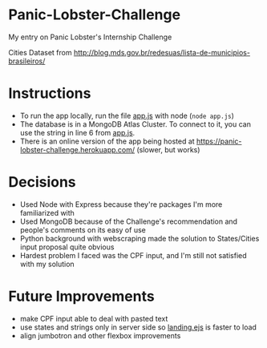 # Panic-Lobster-Challenge
My entry on Panic Lobster's Internship Challenge

Cities Dataset from http://blog.mds.gov.br/redesuas/lista-de-municipios-brasileiros/

# Instructions
- To run the app locally, run the file [app.js](app.js) with node  (``` node app.js ```)
- The database is in a MongoDB Atlas Cluster. To connect to it, you can use the string in line 6 from [app.js](app.js).
- There is an online version of the app being hosted at https://panic-lobster-challenge.herokuapp.com/ (slower, but works)

# Decisions
- Used Node with Express because they're packages I'm more familiarized with
- Used MongoDB because of the Challenge's recommendation and people's comments on its easy of use
- Python background with webscraping made the solution to States/Cities input proposal quite obvious
- Hardest problem I faced was the CPF input, and I'm still not satisfied with my solution

# Future Improvements
- make CPF input able to deal with pasted text
- use states and strings only in server side so [landing.ejs](views/landing.ejs) is faster to load
- align jumbotron and other flexbox improvements
